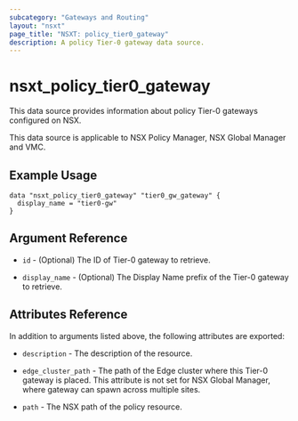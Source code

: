 ```yaml
---
subcategory: "Gateways and Routing"
layout: "nsxt"
page_title: "NSXT: policy_tier0_gateway"
description: A policy Tier-0 gateway data source.
---
```


# nsxt_policy_tier0_gateway

This data source provides information about policy Tier-0 gateways configured on NSX.

This data source is applicable to NSX Policy Manager, NSX Global Manager and VMC.

## Example Usage

```hcl
data "nsxt_policy_tier0_gateway" "tier0_gw_gateway" {
  display_name = "tier0-gw"
}
```

## Argument Reference

* `id` - (Optional) The ID of Tier-0 gateway to retrieve.

* `display_name` - (Optional) The Display Name prefix of the Tier-0 gateway to retrieve.

## Attributes Reference

In addition to arguments listed above, the following attributes are exported:

* `description` - The description of the resource.

* `edge_cluster_path` - The path of the Edge cluster where this Tier-0 gateway is placed. This attribute is not set for NSX Global Manager, where gateway can spawn across multiple sites.

* `path` - The NSX path of the policy resource.
